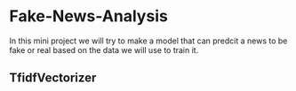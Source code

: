 # Fake-News-Analysis

In this mini project we will try to make a model that can predcit a news to be fake or real based on the data we will use to train it.

## TfidfVectorizer
